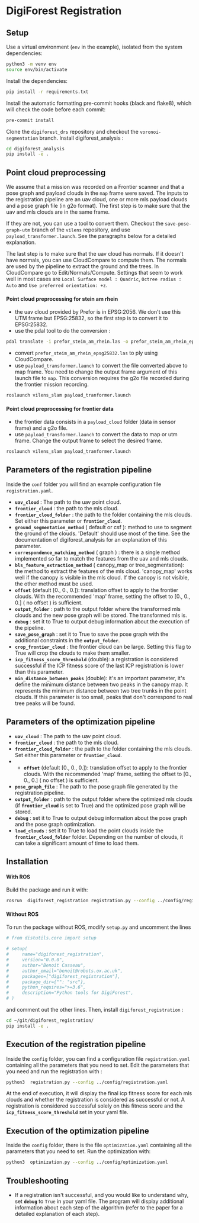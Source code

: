 # DigiForest Registration


## Setup

Use a virtual environment (`env` in the example), isolated from the system dependencies:

```sh
python3 -m venv env
source env/bin/activate
```

Install the dependencies:

```sh
pip install -r requirements.txt
```

Install the automatic formatting pre-commit hooks (black and flake8), which will check the code before each commit:

```sh
pre-commit install
```

Clone the `digiforest_drs` repository and checkout the `voronoi-segmentation` branch.
Install digiforest_analysis :
```sh
cd digiforest_analysis
pip install -e .
```



## Point cloud preprocessing
We assume that a mission was recorded on a Frontier scanner and that a pose graph and payload clouds in the `map` frame were saved.
The inputs to the registration pipeline are an uav cloud, one or more mls payload clouds and a pose graph file (in g2o format).
The first step is to make sure that the uav and mls clouds are in the same frame.

If they are not, you can use a tool to convert them. Checkout the `save-pose-graph-utm` branch of the `vilens` repository, and use `payload_transformer.launch`. See the paragraphs below for a detailed explanation.

The last step is to make sure that the uav cloud has normals. If it doesn't have normals, you can use CloudCompare to compute them. The normals are used by the pipeline to extract the ground and the trees. In CloudCompare go to Edit/Normals/Compute. Settings that seem to work well in most cases are `Local Surface model : Quadric`, `Octree radius : Auto` and `Use preferred orientation: +z`.

#### Point cloud preprocessing for stein am rhein
- the uav cloud provided by Prefor is in EPSG:2056. We don't use this UTM frame but EPSG:25832, so the first step is to convert it to EPSG:25832.
- use the pdal tool to do the conversion : 
```sh
pdal translate -i prefor_steim_am_rhein.las -o prefor_steim_am_rhein_epsg25832.las  -f filters.reprojection --filters.reprojection.out_srs="EPSG:25832"  --filters.reprojection.in_srs="EPSG:2056"
```
- convert `prefor_steim_am_rhein_epsg25832.las` to ply using CloudCompare.
- use `payload_transformer.launch` to convert the file converted above to map frame. You need to change the output frame argument of this launch file to `map`.
This conversion requires the g2o file recorded during the frontier mission recording.
```sh
roslaunch vilens_slam payload_tranformer.launch
```

#### Point cloud preprocessing for frontier data
- the frontier data consists in a `payload_cloud` folder (data in sensor frame) and a g2o file.
- use `payload_transformer.launch` to convert the data to map or utm frame. Change the output frame to select the desired frame.
```sh
roslaunch vilens_slam payload_tranformer.launch
```

## Parameters of the registration pipeline

Inside the `conf` folder you will find an example configuration file `registration.yaml`.

* **`uav_cloud`** : The path to the uav point cloud.
* **`frontier_cloud`** : the path to the mls cloud.
* **`frontier_cloud_folder`** : the path to the folder containing the mls clouds. Set either this parameter or **`frontier_cloud`**.
* **`ground_segmentation_method`** ( default or csf ): method to use to segment the ground of the clouds. 'Default' should use most of the time. See the documentation of digiforest_analysis for an explanation of this parameter.
* **`correspondence_matching_method`** ( graph ) : there is a single method implemented so far to match the features from the uav and mls clouds.
* **`bls_feature_extraction_method`** ( canopy_map or tree_segmentation): the method to extract the features of the mls cloud. 'canopy_map' works well if the canopy is visible in the mls cloud. If the canopy is not visible, the other method must be used.
* **`offset`** (default [0., 0., 0.]): translation offset to apply to the frontier clouds. With the recommended 'map' frame, setting the offset to [0., 0., 0.] ( no offset ) is sufficient.
* **`output_folder`** : path to the output folder where the transformed mls clouds and the new pose graph will be stored. The transformed mls is.
* **`debug`** : set it to True to output debug information about the execution of the pipeline.
* **`save_pose_graph`** : set it to True to save the pose graph with the additional constraints in the **`output_folder`**.
* **`crop_frontier_cloud`** : the frontier cloud can be large. Setting this flag to True will crop the clouds to make them smaller.
* **`icp_fitness_score_threshold`** (double): a registration is considered successful if the ICP fitness score of the last ICP registration is lower than this parameter.
* **`min_distance_between_peaks`** (double): it's an important parameter, it's define the minimum distance between two peaks in the canopy map. It represents the minimum distance between two tree trunks in the point clouds. If this parameter is too small, peaks that don't correspond to real tree peaks will be found. 

## Parameters of the optimization pipeline

* **`uav_cloud`** : The path to the uav point cloud.
* **`frontier_cloud`** : the path to the mls cloud.
* **`frontier_cloud_folder`** : the path to the folder containing the mls clouds. Set either this parameter or **`frontier_cloud`**.
* * **`offset`** (default [0., 0., 0.]): translation offset to apply to the frontier clouds. With the recommended 'map' frame, setting the offset to [0., 0., 0.] ( no offset ) is sufficient.
* **`pose_graph_file`** : The path to the pose graph file generated by the registration pipeline.
* **`output_folder`** : path to the output folder where the optimized mls clouds (if **`frontier_cloud`** is set to True) and the optimized pose graph will be stored.
* **`debug`** : set it to True to output debug information about the pose graph and the pose graph optimization.
* **`load_clouds`** : set it to True to load the point clouds inside the **`frontier_cloud_folder`** folder. Depending on the number of clouds, it can take a significant amount of time to load them.

## Installation

#### With ROS
Build the package and run it with:
```sh
rosrun  digiforest_registration registration.py --config ../config/registration.yaml 
```


#### Without ROS
To run the package without ROS, modify `setup.py` and uncomment the lines
```sh
# from distutils.core import setup

# setup(
#     name="digiforest_registration",
#     version="0.0.0",
#     author="Benoit Casseau",
#     author_email="benoit@robots.ox.ac.uk",
#     packages=["digiforest_registration"],
#     package_dir={"": "src"},
#     python_requires=">=3.6",
#     description="Python tools for DigiForest",
# )
```
and comment out the other lines. Then, install `digiforest_registration` :

```sh
cd ~/git/digiforest_registration/
pip install -e .
```

## Execution of the registration pipeline

Inside the `config` folder, you can find a configuration file `registration.yaml` containing all the parameters that you need to set. Edit the parameters that you need and run the registration with :
 
```sh
python3  registration.py --config ../config/registration.yaml 
```

At the end of execution, it will display the final icp fitness score for each mls clouds and whether the registration is considered as successful or not. A registration is considered successful solely on this fitness score and the **`icp_fitness_score_threshold`** set in your yaml file.

## Execution of the optimization pipeline

Inside the `config` folder, there is the file `optimization.yaml` containing all the parameters that you need to set.
Run the optimization with:

```sh
python3  optimization.py --config ../config/optimization.yaml 
```

## Troubleshooting

* If a registration isn't successful, and you would like to understand why, set **`debug`** to `True` in your yaml file. The program will display additional information about each step of the algorithm (refer to the paper for a detailed explanation of each step).


